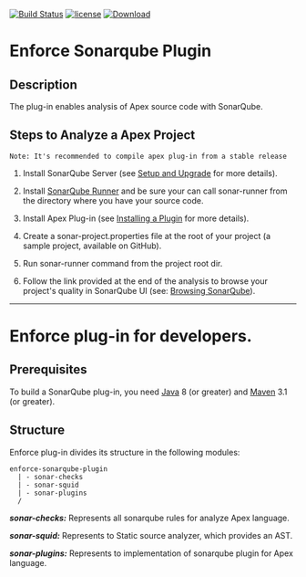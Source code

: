 [![Build Status](https://travis-ci.org/fundacionjala/enforce-sonarqube-plugin.svg)](https://travis-ci.org/fundacionjala/enforce-sonarqube-plugin) [![license](http://img.shields.io/badge/license-MIT-brightgreen.svg?style=flat)](https://github.com/fundacionjala/enforce-sonarqube-plugin/blob/master/LICENSE) [ ![Download](null/packages/fundacionjala/enforce/enforce-sonar-plugin/images/download.svg?version=1.0.1) ](https://bintray.com/fundacionjala/enforce/enforce-sonar-plugin/1.0.1/link)

# Enforce Sonarqube Plugin
## Description

The plug-in enables analysis of Apex source code with SonarQube.

## Steps to Analyze a Apex Project

    Note: It's recommended to compile apex plug-in from a stable release

1. Install SonarQube Server (see [Setup and Upgrade](http://docs.sonarqube.org/display/SONAR/Setup+and+Upgrade) for more details).

2. Install [SonarQube Runner](http://docs.sonarqube.org/display/SONAR/Installing+and+Configuring+SonarQube+Runner) and be sure your can call sonar-runner from the directory where you have your source code.

3. Install Apex Plug-in (see [Installing a Plugin](http://docs.sonarqube.org/display/SONAR/Installing+a+Plugin) for more details).

4. Create a sonar-project.properties file at the root of your project (a sample project, available on GitHub).

5. Run sonar-runner command from the project root dir.

6. Follow the link provided at the end of the analysis to browse your project's quality in SonarQube UI (see: [Browsing SonarQube](http://docs.sonarqube.org/display/SONAR/Browsing+SonarQube)).

---
# Enforce plug-in for developers.

## Prerequisites
To build a SonarQube plug-in, you need [Java](http://www.oracle.com/technetwork/java/javase/downloads/index.html) 8 (or greater) and [Maven](http://maven.apache.org/download.cgi) 3.1 (or greater). 

## Structure
Enforce plug-in divides its structure in the following modules:
```
enforce-sonarqube-plugin
  | - sonar-checks
  | - sonar-squid
  | - sonar-plugins
  /
```
***sonar-checks:*** Represents all sonarqube rules for analyze Apex language.

***sonar-squid:*** Represents to Static source analyzer, which provides an AST.

***sonar-plugins:*** Represents to implementation of sonarqube plugin for Apex language.
